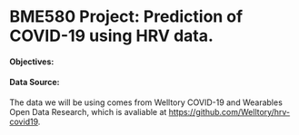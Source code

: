 # BME580 Project: Prediction of COVID-19 using HRV data. 

#### Objectives:


#### Data Source:
The data we will be using comes from Welltory COVID-19 and Wearables Open Data Research, which is avaliable at https://github.com/Welltory/hrv-covid19. 
